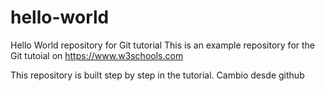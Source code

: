 # hello-world
Hello World repository for Git tutorial
This is an example repository for the Git tutoial on https://www.w3schools.com

This repository is built step by step in the tutorial.
Cambio desde github
